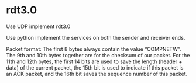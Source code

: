 # rdt3.0
Use UDP implement rdt3.0

Use python implement the services on both the sender and receiver ends.

Packet format: The first 8 bytes always contain the value “COMPNETW”. The 9th and 10th bytes together are for the checksum of our packet. For the 11th and 12th bytes, the first 14 bits are used to save the length (header + data) of the current packet, the 15th bit is used to indicate if this packet is an ACK packet, and the 16th bit saves the sequence number of this packet.
